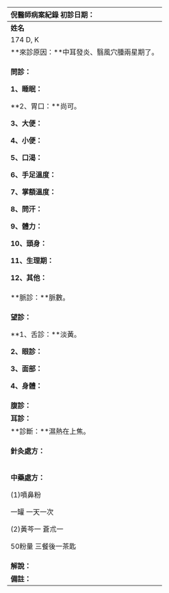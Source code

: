 ﻿|**倪醫師病案紀錄**     					初診日期：|
| :- |
|**姓名**|**性別**|**年齡及體型**|**來診日期**|
|174 D, K|F|5 y/o¸|03/25/2008|
|**來診原因：**中耳發炎、翳風穴腫兩星期了。|
|<p>**問診：**</p><p>**1、睡眠：**</p><p>**2、胃口：**尚可。</p><p>**3、大便：**</p><p>**4、小便：**</p><p>**5、口渴：**</p><p>**6、手足溫度：**</p><p>**7、掌額溫度：**</p><p>**8、問汗：**</p><p>**9、體力：**</p><p>**10、頭身：**</p><p>**11、生理期：**</p><p>**12、其他：**</p>|
|**脈診：**脈數。|
|<p>**望診：**</p><p>**1、舌診：**淡黃。</p><p>**2、眼診：**</p><p>**3、面部：**</p><p>**4、身體：**</p>|
|**腹診：**|
|**耳診：**|
|**診斷：**濕熱在上焦。|
|<p>**針灸處方：**</p><p></p>|
|<p>**中藥處方：**</p><p>(1)噴鼻粉 		</p><p>一罐 一天一次</p><p>(2)黃芩一 蒼朮一</p><p>50粉量 三餐後一茶匙</p>|
|**解說：**|
|**備註：**|

